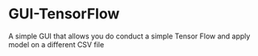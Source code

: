 # GUI-TensorFlow
A simple GUI that allows you do conduct a simple Tensor Flow and apply model on a different CSV file
